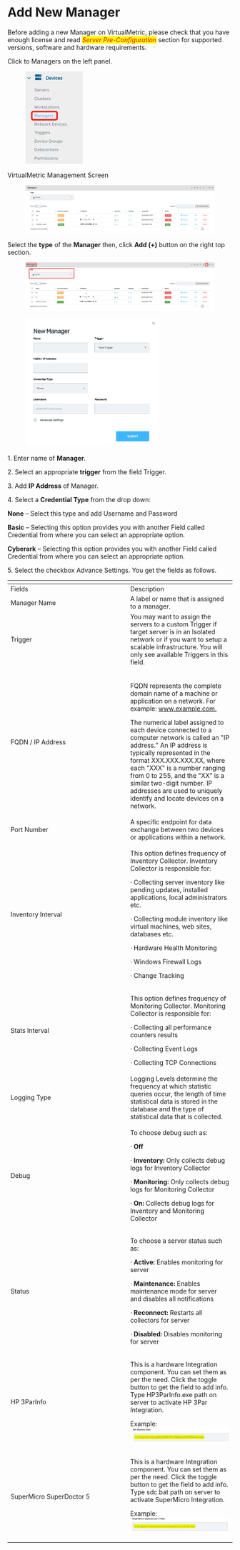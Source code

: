 # Add New Manager

Before adding a new Manager on VirtualMetric, please check that you have enough license and read _<mark style="color:red;">Server Pre-Configuration</mark>_ section for supported versions, software and hardware requirements.

Click to Managers on the left panel.

<div align="left">

<figure><img src="../../../.gitbook/assets/image (377).png" alt=""><figcaption></figcaption></figure>

</div>

VirtualMetric Management Screen

<div align="left">

<figure><img src="../../../.gitbook/assets/image (378).png" alt=""><figcaption></figcaption></figure>

</div>

Select the **type** of the **Manager** then, click **Add (+)** button on the right top section.

<figure><img src="../../../.gitbook/assets/image (381).png" alt=""><figcaption></figcaption></figure>

<div align="left">

<figure><img src="../../../.gitbook/assets/image (380).png" alt="" width="297"><figcaption></figcaption></figure>

</div>

1\.      Enter name of **Manager**.

2\.      Select an appropriate **trigger** from the field Trigger.

3\.      Add **IP Address** of Manager.

4\.      Select a **Credential Type** from the drop down:&#x20;

&#x20;

**None** – Select this type and add Username and Password&#x20;

**Basic** – Selecting this option provides you with another Field called Credential from where you can select an appropriate option. &#x20;

**Cyberark** – Selecting this option provides you with another Field called Credential from where you can select an appropriate option.&#x20;

&#x20;

5\.      Select the checkbox Advance Settings. You get the fields as follows.

<table data-header-hidden><thead><tr><th width="254"></th><th></th></tr></thead><tbody><tr><td>Fields </td><td>Description </td></tr><tr><td>Manager Name </td><td>A label or name that is assigned to a manager. </td></tr><tr><td>Trigger</td><td>You may want to assign the servers to a custom Trigger if target server is in an Isolated network or if you want to setup a scalable infrastructure. You will only see available Triggers in this field.</td></tr><tr><td>FQDN / IP Address </td><td><p> <br>FQDN represents the complete domain name of a machine or application on a network.  For example: <a href="http://www.example.com/">www.example.com.</a> </p><p> </p><p>The numerical label assigned to each device connected to a computer network is called an "IP address." An IP address is typically represented in the format XXX.XXX.XXX.XX, where each "XXX" is a number ranging from 0 to 255, and the "XX" is a similar two-digit number. IP addresses are used to uniquely identify and locate devices on a network. </p></td></tr><tr><td>Port Number </td><td> A specific endpoint for data exchange between two devices or applications within a network. </td></tr><tr><td>Inventory Interval </td><td><p>This option defines frequency of Inventory Collector. Inventory Collector is responsible for: </p><p>·       Collecting server inventory like pending updates, installed applications, local administrators etc. </p><p>·       Collecting module inventory like virtual machines, web sites, databases etc. </p><p>·       Hardware Health Monitoring </p><p>·       Windows Firewall Logs </p><p>·       Change Tracking </p><p> </p></td></tr><tr><td>Stats Interval </td><td><p>This option defines frequency of Monitoring Collector. Monitoring Collector is responsible for: </p><p>·       Collecting all performance counters results </p><p>·       Collecting Event Logs </p><p>·       Collecting TCP Connections </p><p> </p></td></tr><tr><td>Logging Type </td><td>Logging Levels determine the frequency at which statistic queries occur, the length of time statistical data is stored in the database and the type of statistical data that is collected.</td></tr><tr><td>Debug </td><td><p>To choose debug such as:</p><p>·       <strong>Off</strong></p><p>·       <strong>Inventory:</strong> Only collects debug logs for Inventory Collector</p><p>·       <strong>Monitoring:</strong> Only collects debug logs for Monitoring Collector</p><p>·       <strong>On:</strong> Collects debug logs for Inventory and Monitoring Collector</p></td></tr><tr><td>Status </td><td><p>To choose a server status such as: </p><p>·       <strong>Active:</strong> Enables monitoring for server</p><p>·       <strong>Maintenance:</strong> Enables maintenance mode for server and disables all notifications</p><p>·      <strong>Reconnect:</strong> Restarts all collectors for server</p><p>·       <strong>Disabled:</strong> Disables monitoring for server</p></td></tr><tr><td>HP 3ParInfo</td><td><p>This is a hardware Integration component. You can set them as per the need.  Click the toggle button to get the field to add info. Type HP3ParInfo.exe path on server to activate HP 3Par Integration. </p><p>Example: <img src="../../../.gitbook/assets/image (382).png" alt=""></p></td></tr><tr><td>SuperMicro SuperDoctor 5</td><td><p>This is a hardware Integration component. You can set them as per the need.  Click the toggle button to get the field to add info. Type sdc.bat path on server to activate SuperMicro Integration. </p><p>Example:  <img src="../../../.gitbook/assets/image (383).png" alt=""></p></td></tr></tbody></table>
